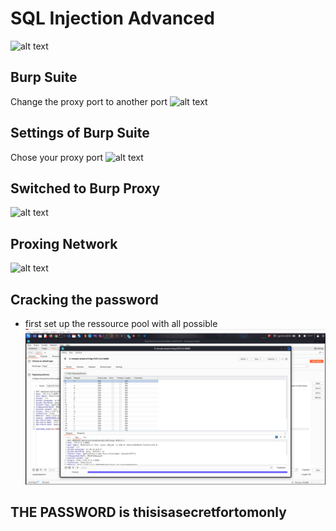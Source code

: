 # SQL Injection Advanced

![alt text](image.png)

## Burp Suite
Change the proxy port to another port
![alt text](image-1.png)

## Settings of Burp Suite
Chose your proxy port
![alt text](image-4.png)

## Switched to Burp Proxy
![alt text](image-3.png)

## Proxing Network
![alt text](image-2.png)

## Cracking the password

- first set up the ressource pool with all possible 
![alt text](image-5.png)

## THE PASSWORD is thisisasecretfortomonly